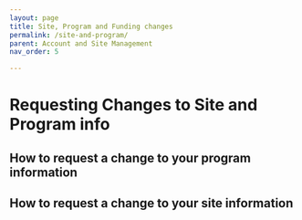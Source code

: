 ```yaml
---
layout: page
title: Site, Program and Funding changes
permalink: /site-and-program/
parent: Account and Site Management
nav_order: 5

---
```


# Requesting Changes to Site and Program info


## How to request a change to your program information


## How to request a change to your site information
